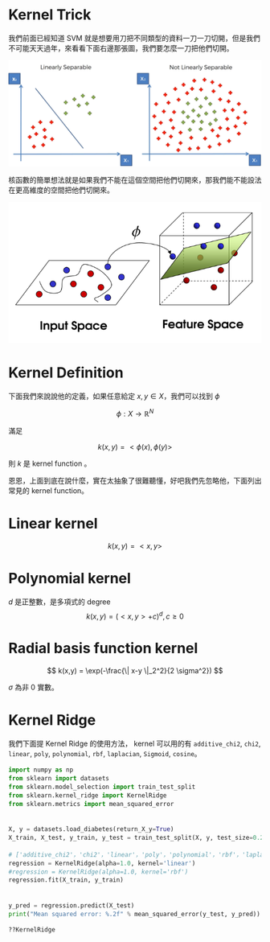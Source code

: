 

# Kernel Trick

我們前面已經知道 SVM 就是想要用刀把不同類型的資料一刀一刀切開，但是我們不可能天天過年，來看看下面右邊那張圖，我們要怎麼一刀把他們切開。



![SVM nolinear](../../../images/SVM_nolinear_example.png)


核函數的簡單想法就是如果我們不能在這個空間把他們切開來，那我們能不能設法在更高維度的空間把他們切開來。



![kernel trick](../../../images/Kernel_Function_Pic.png)


# Kernel Definition

下面我們來說說他的定義，如果任意給定 $x,y \in X$，我們可以找到 $\phi$ 

$$
\phi : X \longrightarrow {\mathbb R}^N
$$

滿足

$$
k(x,y) = <\phi(x), \phi(y)>
$$

則 $k$ 是 kernel function 。 <br>

恩恩，上面到底在說什麼，實在太抽象了很難聽懂，好吧我們先忽略他，下面列出常見的 kernel function。



# Linear kernel

$$
k(x,y) =  <x,y>
$$

# Polynomial kernel
$d$ 是正整數，是多項式的 degree 
$$
k(x,y) = (<x,y> + c)^d, c \geq 0
$$

# Radial basis function kernel

$$
k(x,y) = \exp(-\frac{\| x-y \|_2^2}{2 \sigma^2})
$$

$\sigma$ 為非 0 實數。



# Kernel Ridge

我們下面提 Kernel Ridge 的使用方法， kernel 可以用的有 ``additive_chi2``, ``chi2``,
``linear``, ``poly``, ``polynomial``, ``rbf``, 
``laplacian``, ``Sigmoid``, ``cosine``。



```python 
import numpy as np
from sklearn import datasets
from sklearn.model_selection import train_test_split
from sklearn.kernel_ridge import KernelRidge
from sklearn.metrics import mean_squared_error


X, y = datasets.load_diabetes(return_X_y=True)
X_train, X_test, y_train, y_test = train_test_split(X, y, test_size=0.2, random_state=87)

# ['additive_chi2'，'chi2'，'linear'，'poly'，'polynomial'，'rbf'，'laplacian'，'Sigmoid'，'cosine']
regression = KernelRidge(alpha=1.0, kernel='linear')
#regression = KernelRidge(alpha=1.0, kernel='rbf')
regression.fit(X_train, y_train)


y_pred = regression.predict(X_test)
print("Mean squared error: %.2f" % mean_squared_error(y_test, y_pred))

```


```python 
??KernelRidge
```
